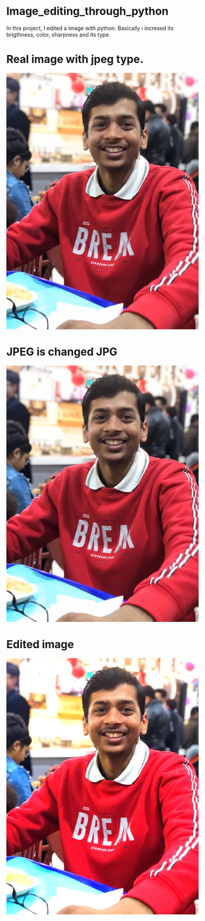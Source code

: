 # Image_editing_through_python
In this project, I edited a image with python. Basically i incresed its brigthness, color, sharpness and its type.

# Real image with jpeg type.
![Image of adduser](https://github.com/AbhishekKumarSingh00/Image_editing_through_python/blob/master/Abhishek.jpeg)
# JPEG is changed JPG
![Image of adduser](https://github.com/AbhishekKumarSingh00/Image_editing_through_python/blob/master/Abhi.jpg)
# Edited image
![Image of adduser](https://github.com/AbhishekKumarSingh00/Image_editing_through_python/blob/master/edited.jpg)
